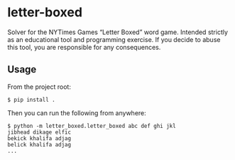 letter-boxed
============
Solver for the NYTimes Games “Letter Boxed” word game.
Intended strictly as an educational tool and programming exercise.
If you decide to abuse this tool, you are responsible for any consequences.

Usage
-----
From the project root:
```ShellSession
$ pip install .
```
Then you can run the following from anywhere:
```ShellSession
$ python -m letter_boxed.letter_boxed abc def ghi jkl
jibhead dikage elfic
bekick khalifa adjag
belick khalifa adjag
...
```
